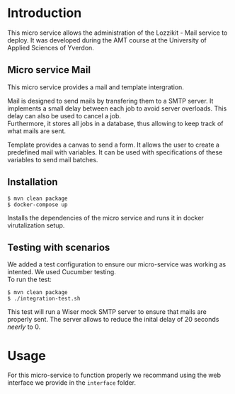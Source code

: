 # Introduction

This micro service allows the administration of the Lozzikit - Mail service to deploy.
It was developed during the AMT course at the University of Applied Sciences of Yverdon.

## Micro service Mail

This micro service provides a mail and template intergration.

Mail is designed to send mails by transfering them to a SMTP server. It implements a small delay between each job to avoid server overloads. This delay can also be used to cancel a job.<br>
Furthermore, it stores all jobs in a database, thus allowing to keep track of what mails are sent. 

Template provides a canvas to send a form. It allows the user to create a predefined mail with variables. It can be used with specifications of these variables to send mail batches.


## Installation

```
$ mvn clean package
$ docker-compose up
```
Installs the dependencies of the micro service and runs it in docker virutalization setup. 

## Testing with scenarios

We added a test configuration to ensure our micro-service was working as intented. We used Cucumber testing.<br>
To run the test:

```
$ mvn clean package
$ ./integration-test.sh
```

This test will run a Wiser mock SMTP server to ensure that mails are properly sent. The server allows to reduce the inital delay of 20 seconds *neerly* to 0.

# Usage

For this micro-service to function properly we recommand using the web interface we provide in the `interface` folder. 
